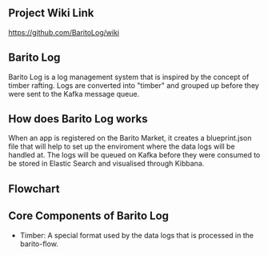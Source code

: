 ## Project Wiki Link  
https://github.com/BaritoLog/wiki  

## Barito Log  
Barito Log is a log management system that is inspired by the concept of timber rafting. Logs are converted into "timber" and grouped up before they were sent to the Kafka message queue.  

## How does Barito Log works  
When an app is registered on the Barito Market, it creates a blueprint.json file that will help to set up the enviroment where the data logs will be handled at. The logs will be queued on Kafka before they were consumed to be stored in Elastic Search and visualised through Kibbana.

## Flowchart  


## Core Components of Barito Log
* Timber: 
A special format used by the data logs that is processed in the barito-flow.
